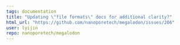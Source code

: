 ```yaml
---
tags: documentation
title: "Updating \"file formats\" docs for additional clarity?"
html_url: "https://github.com/nanoporetech/megalodon/issues/206"
user: lyijin
repo: nanoporetech/megalodon
---
```


